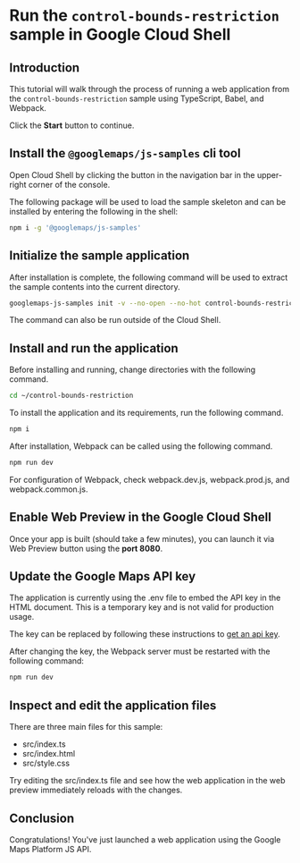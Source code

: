 # Run the `control-bounds-restriction` sample in Google Cloud Shell

<walkthrough-tutorial-duration duration="10"/>

## Introduction

This tutorial will walk through the process of running a web application from
the `control-bounds-restriction` sample using TypeScript, Babel, and Webpack.

Click the **Start** button to continue.

## Install the `@googlemaps/js-samples` cli tool

Open Cloud Shell by clicking the
<walkthrough-cloud-shell-icon></walkthrough-cloud-shell-icon> button in the
navigation bar in the upper-right corner of the console.

The following package will be used to load the sample skeleton and can be
installed by entering the following in the shell:

```bash
npm i -g '@googlemaps/js-samples'
```

## Initialize the sample application

After installation is complete, the following command will be used to extract
the sample contents into the current directory.

```bash
googlemaps-js-samples init -v --no-open --no-hot control-bounds-restriction ~/control-bounds-restriction
```

The command can also be run outside of the Cloud Shell.

## Install and run the application

Before installing and running, change directories with the following command.

```bash
cd ~/control-bounds-restriction
```

To install the application and its requirements, run the following command.

```bash
npm i
```

After installation, Webpack can be called using the following command.

```bash
npm run dev
```

For configuration of Webpack, check
<walkthrough-editor-open-file filePath="~/control-bounds-restriction/webpack.dev.js">webpack.dev.js</walkthrough-editor-open-file>,
<walkthrough-editor-open-file filePath="~/control-bounds-restriction/webpack.prod.js">webpack.prod.js</walkthrough-editor-open-file>,
and
<walkthrough-editor-open-file filePath="~/control-bounds-restriction/webpack.common.js">webpack.common.js</walkthrough-editor-open-file>.

## Enable Web Preview in the Google Cloud Shell

Once your app is built (should take a few minutes), you can launch it via
<walkthrough-spotlight-pointer target="cloudshell" spotlightId="devshell-web-preview-button">Web
Preview button</walkthrough-spotlight-pointer> using the **port 8080**.

## Update the Google Maps API key

The application is currently using the
<walkthrough-editor-open-file filePath="~/control-bounds-restriction/.env">.env</walkthrough-editor-open-file>
file to embed the API key in the HTML document. This is a temporary key and is
not valid for production usage.

The key can be replaced by following these instructions to
[get an api key](https://developers.google.com/maps/documentation/javascript/get-api-key).

After changing the key, the Webpack server must be restarted with the following
command:

```bash
npm run dev
```

## Inspect and edit the application files

There are three main files for this sample:

*   <walkthrough-editor-open-file filePath="~/control-bounds-restriction/src/index.ts">src/index.ts</walkthrough-editor-open-file>
*   <walkthrough-editor-open-file filePath="~/control-bounds-restriction/src/index.html">src/index.html</walkthrough-editor-open-file>
*   <walkthrough-editor-open-file filePath="~/control-bounds-restriction/src/style.css">src/style.css</walkthrough-editor-open-file>

Try editing the <walkthrough-editor-open-file filePath="~/control-bounds-restriction/src/index.ts">src/index.ts</walkthrough-editor-open-file> file and see how the web application in the web preview immediately reloads with the changes.

## Conclusion

<walkthrough-conclusion-trophy></walkthrough-conclusion-trophy>

Congratulations! You've just launched a web application using the Google Maps
Platform JS API.
